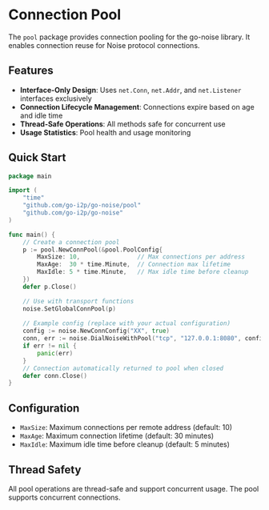 # Connection Pool

The `pool` package provides connection pooling for the go-noise library. It enables connection reuse for Noise protocol connections.

## Features

- **Interface-Only Design**: Uses `net.Conn`, `net.Addr`, and `net.Listener` interfaces exclusively
- **Connection Lifecycle Management**: Connections expire based on age and idle time
- **Thread-Safe Operations**: All methods safe for concurrent use
- **Usage Statistics**: Pool health and usage monitoring

## Quick Start

```go
package main

import (
    "time"
    "github.com/go-i2p/go-noise/pool"
    "github.com/go-i2p/go-noise"
)

func main() {
    // Create a connection pool
    p := pool.NewConnPool(&pool.PoolConfig{
        MaxSize: 10,                // Max connections per address
        MaxAge:  30 * time.Minute,  // Connection max lifetime
        MaxIdle: 5 * time.Minute,   // Max idle time before cleanup
    })
    defer p.Close()

    // Use with transport functions
    noise.SetGlobalConnPool(p)
    
    // Example config (replace with your actual configuration)
    config := noise.NewConnConfig("XX", true)
    conn, err := noise.DialNoiseWithPool("tcp", "127.0.0.1:8080", config)
    if err != nil {
        panic(err)
    }
    // Connection automatically returned to pool when closed
    defer conn.Close()
}
```

## Configuration

- `MaxSize`: Maximum connections per remote address (default: 10)
- `MaxAge`: Maximum connection lifetime (default: 30 minutes)
- `MaxIdle`: Maximum idle time before cleanup (default: 5 minutes)

## Thread Safety

All pool operations are thread-safe and support concurrent usage. The pool supports concurrent connections.
